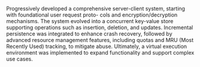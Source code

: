  Progressively developed a comprehensive server-client system, starting with foundational user request proto-
cols and encryption/decryption mechanisms. The system evolved into a concurrent key-value store supporting
operations such as insertion, deletion, and updates. Incremental persistence was integrated to enhance crash
recovery, followed by advanced resource management features, including quotas and MRU (Most Recently Used)
tracking, to mitigate abuse. Ultimately, a virtual execution environment was implemented to expand functionality
and support complex use cases.
